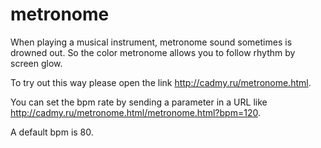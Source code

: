 # metronome
When playing a musical instrument, metronome sound sometimes is drowned out. So the color metronome allows you to follow rhythm by screen glow.

To try out this way please open the link http://cadmy.ru/metronome.html.

You can set the bpm rate by sending a parameter in a URL like http://cadmy.ru/metronome.html/metronome.html?bpm=120.

A default bpm is 80.
